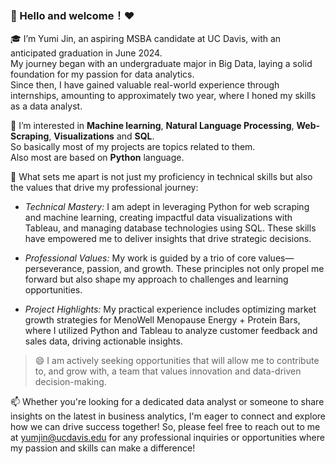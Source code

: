### 👋 Hello and welcome！❤️  
🎓 I’m Yumi Jin, an aspiring MSBA candidate at UC Davis, with an anticipated graduation in June 2024.   
My journey began with an undergraduate major in Big Data, laying a solid foundation for my passion for data analytics.  
Since then, I have gained valuable real-world experience through internships, amounting to approximately two year, where I honed my skills as a data analyst.  

🌱 I’m interested in __Machine learning__, __Natural Language Processing__, __Web-Scraping__, __Visualizations__ and __SQL__.  
So basically most of my projects are topics related to them.  
Also most are based on __Python__ language.  

💞️ What sets me apart is not just my proficiency in technical skills but also the values that drive my professional journey:
- _Technical Mastery:_ I am adept in leveraging Python for web scraping and machine learning, creating impactful data visualizations with Tableau, and managing database technologies using SQL. These skills have empowered me to deliver insights that drive strategic decisions.  

- _Professional Values:_ My work is guided by a trio of core values—perseverance, passion, and growth. These principles not only propel me forward but also shape my approach to challenges and learning opportunities.

- _Project Highlights:_ My practical experience includes optimizing market growth strategies for MenoWell Menopause Energy + Protein Bars, where I utilized Python and Tableau to analyze customer feedback and sales data, driving actionable insights.


> 😄 I am actively seeking opportunities that will allow me to contribute to, and grow with, a team that values innovation and data-driven decision-making.  
  
📫 Whether you're looking for a dedicated data analyst or someone to share insights on the latest in business analytics, I'm eager to connect and explore how we can drive success together! So, please feel free to reach out to me at yumjin@ucdavis.edu for any professional inquiries or opportunities where my passion and skills can make a difference!  
